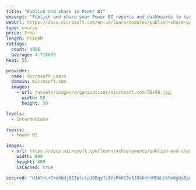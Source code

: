 ```yaml
---
title: "Publish and share in Power BI"
excerpt: "Publish and share your Power BI reports and dashboards to teammates in your organization or to everyone on the web."
webUrl: https://docs.microsoft.com/en-us/learn/modules/publish-share-power-bi/
type: course
price: Free
length: PT1H4M
ratings:
  count: 4066
  average: 4.716675
heat: 55

provider:
  name: Microsoft Learn
  domain: microsoft.com
  images:
    - url: /assets/images/organizations/microsoft.com-50x50.jpg
      width: 50
      height: 50

levels:
  - Intermediate

topics:
  - Power BI

images:
  - url: https://docs.microsoft.com/learn/achievements/publish-and-share-with-power-bi-desktop-social.png
    width: 800
    height: 400
    isCached: true

secured: "HJAY+L+7+ohbHjBEIplriaJ0BqyTs8YzP4hC0a51OSKnhVMS6LtbMx6gUyBpdpSsokHud3/ZRSikTYMcZhdjdD1cIEVcc0M2yT2c+/+aNLEqw5NrHoQFFQsYNGCa2r+6HNmeVKjVWdX6rgNEkYefnsgdNp6GLmrena7twECjP1HQrVNSHkWhZrkQd42e1k9dt6XgY/R/05hHZakWyUKR6XEKUB5Au6x37xl1zuDKDn8BfhIr0MGrO5W6wR3kV4O88PVgqD2VTIIEv5c9bgQq91E2k8FGeOA98EvBIIa0DisDmkxS5/ECyi7cgBhH35MY0rtxMtQOU1o2f88rZVuyF/PoWHULnsleR6L+Ujc72Gbu3pBGC8LhsfSI1nXjilkGOc8v3G9T7H7q8Y7piBYMCaobntaYNt1NbwgMPtRM5o0=;0e4oqaQfVYtgHneSxOgiUA=="
---
```


